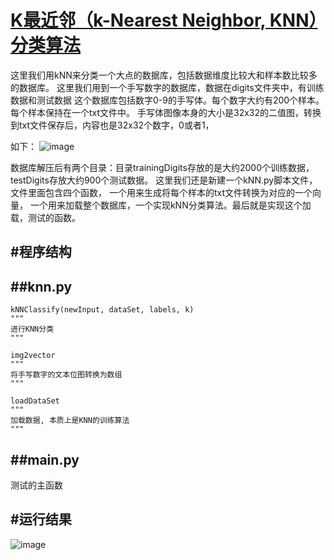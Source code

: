 [K最近邻（k-Nearest Neighbor, KNN）分类算法](https://github.com/gatieme/AderXCoding/tree/master/machinelearning/K-Nearest-Neighbor)
=======

 这里我们用kNN来分类一个大点的数据库，包括数据维度比较大和样本数比较多的数据库。
 这里我们用到一个手写数字的数据库，数据在digits文件夹中，有训练数据和测试数据
 这个数据库包括数字0-9的手写体。每个数字大约有200个样本。每个样本保持在一个txt文件中。
 手写体图像本身的大小是32x32的二值图，转换到txt文件保存后，内容也是32x32个数字，0或者1，
 
 如下：
![image](https://github.com/gatieme/AderXCoding/blob/master/machinelearning/K-Nearest-Neighbor/recognition/handwritedigits.png)

数据库解压后有两个目录：目录trainingDigits存放的是大约2000个训练数据，testDigits存放大约900个测试数据。
这里我们还是新建一个kNN.py脚本文件，文件里面包含四个函数，
一个用来生成将每个样本的txt文件转换为对应的一个向量，
一个用来加载整个数据库，一个实现kNN分类算法。最后就是实现这个加载，测试的函数。

#程序结构
-------

##knn.py
-------
```
kNNClassify(newInput, dataSet, labels, k)
"""
进行KNN分类
"""  

img2vector
"""
将手写数字的文本位图转换为数组
"""  

loadDataSet
"""
加载数据, 本质上是KNN的训练算法
"""  

```


##main.py
-------
测试的主函数

#运行结果
-------

![image](https://github.com/gatieme/AderXCoding/blob/master/machinelearning/K-Nearest-Neighbor/recognition/result.png)